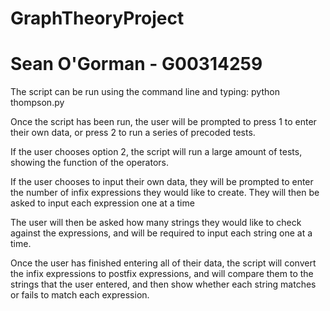 # GraphTheoryProject
# Sean O'Gorman - G00314259 

The script can be run using the command line and typing: python thompson.py

Once the script has been run, the user will be prompted to press 1 to enter  their own data, 
or press 2 to run a series of precoded tests.

If the user chooses option 2, the script will run a large amount of tests, showing the function of the operators.

If the user chooses to input their own data, they will be prompted to enter the number of infix expressions they would like to create.
They will then be asked to input each expression one at a time

The user will then be asked how many strings they would like to check against the expressions, and will be required to 
input each string one at a time.

Once the user has finished entering all of their data, the script will convert the infix expressions to postfix expressions,
and will compare them to the strings that the user entered, and then show whether each string matches or fails to match each expression.
